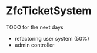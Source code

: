 ZfcTicketSystem
===============

TODO for the next days
- refactoring user system (50%)
- admin controller
